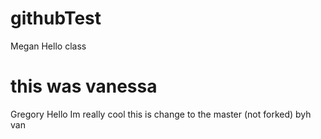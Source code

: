 # githubTest
Megan
Hello class
# this was vanessa
Gregory
Hello
Im really cool
this is change to the master (not forked) byh van

